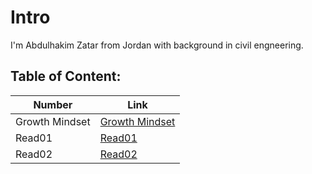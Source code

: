 # Intro

I'm Abdulhakim Zatar from Jordan with background in civil engneering.

## Table of Content:

| Number      | Link |
| ----------- | ----------- |
| Growth Mindset      | [Growth Mindset](growth_mindset)       |
| Read01   | [Read01](read01)        |
| Read02  |[Read02](read02)|